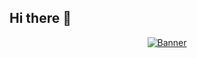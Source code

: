 ## Hi there 👋

<p align="center">
  <a href="https://www.edisonlee55.com"><img src="kita-ikuyo-rap.webp" alt="Banner"></a>
</p>

<p align="center">
  <a href="https://github.com/Echoslayer/"><img src="https://github-readme-stats.vercel.app/api?username=Echoslayer)](https://github.com/Echoslayer/github-readme-stats" alt=""></a>
  <a href="https://github.com/Echoslayer/"><img src="https://github-readme-stats.vercel.app/api/pin/?username=Echoslayer&repo=github-readme-stats" alt=""></a>
  <a href="https://github.com/Echoslayer/"><img src="https://github-readme-stats.vercel.app/api/top-langs/?username=Echoslayer&layout=compact" alt=""></a>
 
</p>





<!--
**Echoslayer/Echoslayer** is a ✨ _special_ ✨ repository because its `README.md` (this file) appears on your GitHub profile.

Here are some ideas to get you started:

- 🔭 I’m currently working on ...
- 🌱 I’m currently learning ...
- 👯 I’m looking to collaborate on ...
- 🤔 I’m looking for help with ...
- 💬 Ask me about ...
- 📫 How to reach me: ...
- 😄 Pronouns: ...
- ⚡ Fun fact: ...

 [![Wizard's GitHub stats]()
  [![Readme Card](https://github-readme-stats.vercel.app/api/pin/?username=Echoslayer&repo=github-readme-stats)](https://github.com/Echoslayer/github-readme-stats)
  [![Top Langs](https://github-readme-stats.vercel.app/api/top-langs/?username=Echoslayer&layout=compact)](https://github.com/Echoslayer/github-readme-stats)
-->


